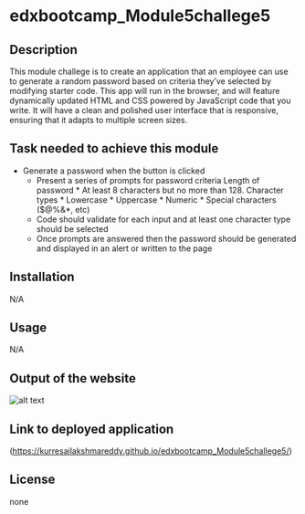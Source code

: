 # edxbootcamp_Module5challege5


## Description

This module challege is to create an application that an employee can use to generate a random password based on criteria they’ve selected by modifying starter code. This app will run in the browser, and will feature dynamically updated HTML and CSS powered by JavaScript code that you write. It will have a clean and polished user interface that is responsive, ensuring that it adapts to multiple screen sizes.

## Task needed to achieve this module

* Generate a password when the button is clicked
   * Present a series of prompts for password criteria
       Length of password
         * At least 8 characters but no more than 128.
       Character types
         * Lowercase
         * Uppercase
         * Numeric
         * Special characters ($@%&*, etc)
    * Code should validate for each input and at least one character type should be selected
    * Once prompts are answered then the password should be generated and displayed in an alert or written to the page


## Installation

N/A

## Usage 

N/A

## Output of the website


![alt text](images/output.png)



## Link to deployed application

(https://kurresailakshmareddy.github.io/edxbootcamp_Module5challege5/)

## License

none






